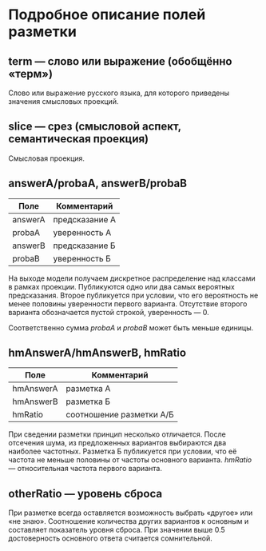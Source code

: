 # Подробное описание полей разметки

## term —  слово или выражение (обобщённо «терм»)

Слово или выражение русского языка, для которого приведены значения смысловых проекций.

## slice — срез (смысловой аспект, семантическая проекция)

Смысловая проекция.

## answerA/probaA, answerB/probaB

| Поле  | Комментарий |
| ------------- | ------------- |
| answerA | предсказание А  |
| probaA | уверенность А  |
| answerB | предсказание Б  |
| probaB | уверенность Б  |

На выходе модели получаем дискретное распределение над классами в рамках проекции. Публикуются одно или два самых вероятных предсказания. Второе публикуется при условии, что его вероятность не менее половины уверенности первого варианта. Отсутствие второго варианта обозначается пустой строкой, уверенность — 0.

Соответственно сумма *probaA* и *probaB* может быть меньше единицы.

## hmAnswerA/hmAnswerB, hmRatio

| Поле  | Комментарий |
| ------------- | ------------- |
| hmAnswerA | разметка А  |
| hmAnswerB | разметка Б  |
| hmRatio | соотношение разметки А/Б  |

При сведении разметки принцип несколько отличается. После отсечения шума, из предложенных вариантов выбираются два наиболее частотных. Разметка Б публикуется при условии, что её частота не меньше половины от частоты основного варианта. *hmRatio* — относительная частота первого варианта.

## otherRatio — уровень сброса

При разметке всегда оставляется возможность выбрать «другое» или «не знаю». Соотношение количества других вариантов к основным и составляет показатель уровня сброса. При значении выше 0.5 достоверность основного ответа считается сомнительной.